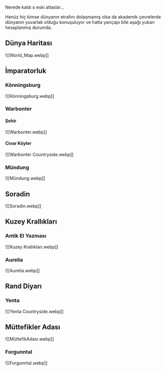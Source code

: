 Nerede kaldı o eski atlaslar...  
  
Henüz hiç kimse dünyanın etrafını dolaşmamış olsa da akademik çevrelerde dünyanın yuvarlak olduğu konuşuluyor ve hatta yarıçapı bile aşağı yukarı hesaplanmış durumda.  
  
  
## Dünya Haritası  
![[World_Map.webp]]  
  
## İmparatorluk  
  
### Könningsburg  
![[Könningsburg.webp]]  
  
### Warbonter  
#### Şehir  
![[Warbonter.webp]]  
  
#### Civar Köyler  
![[Warbonter Countryside.webp]]  
  
### Mündung  
![[Mündung.webp]]  
  
## Soradin  
  
![[Soradin.webp]]  
  
## Kuzey Krallıkları  
  
### Antik El Yazması  
![[Kuzey Krallıkları.webp]]  
  
### Aurelia  
![[Aurelia.webp]]  
  
## Rand Diyarı  
  
### Yenta  
![[Yenta Countryside.webp]]  
  
## Müttefikler Adası  
  
![[MüttefikAdası.webp]]  
  
### Forgunntal  
  
![[Forgunntal.webp]]